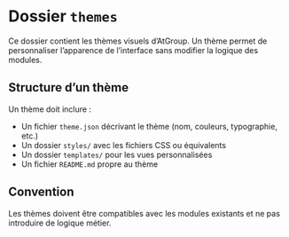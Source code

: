 # Dossier `themes`

Ce dossier contient les thèmes visuels d’AtGroup. Un thème permet de personnaliser l’apparence de l’interface sans modifier la logique des modules.

## Structure d’un thème

Un thème doit inclure :

- Un fichier `theme.json` décrivant le thème (nom, couleurs, typographie, etc.)
- Un dossier `styles/` avec les fichiers CSS ou équivalents
- Un dossier `templates/` pour les vues personnalisées
- Un fichier `README.md` propre au thème

## Convention

Les thèmes doivent être compatibles avec les modules existants et ne pas introduire de logique métier.
